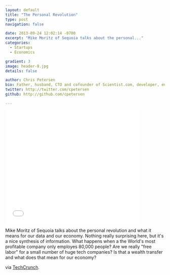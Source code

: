 ```yaml
---
layout: default
title: "The Personal Revolution"
type: post
navigation: false

date: 2013-09-24 12:02:14 -0700
excerpt: "Mike Moritz of Sequoia talks about the personal..."
categories:
  - Startups
  - Economics

gradient: 3
image: header-8.jpg
details: false

author: Chris Petersen
bio: Father, husband, CTO and cofounder of Scientist.com, developer, entrepreneur and technologist.
twitter: http://twitter.com/cpetersen
github: http://github.com/cpetersen

---
```


<iframe class="embedly-embed" src="//cdn.embedly.com/widgets/media.html?src=https%3A%2F%2Fwww.slideshare.net%2Fslideshow%2Fembed_code%2Fkey%2Fl8iTsdZj6xCZSL&url=http%3A%2F%2Fwww.slideshare.net%2Fmatthewpanzarino%2Fmoritz-tc-disrupt-talk&image=http%3A%2F%2Fcdn.slidesharecdn.com%2Fss_thumbnails%2Fmoritztcdisrupttalk-130909135028--thumbnail-4.jpg%3Fcb%3D1378818632&key=d815972c91e546edb5d2d02e509f8b1c&type=text%2Fhtml&schema=slideshare" width="425" height="355" scrolling="no" frameborder="0" allowfullscreen></iframe>

 Mike Moritz of Sequoia talks about the personal revolution and what it means for our data and our economy. Nothing really surprising here, but it's a nice synthesis of information. What happens when a the World's most profitable company only employes 80,000 people? Are we really "free labor" for a small number of huge tech companies? Is that a wealth transfer and what does that mean for our economy? ﻿ 

 via  [TechCrunch](http://techcrunch.com/2013/09/09/the-data-factory/).
